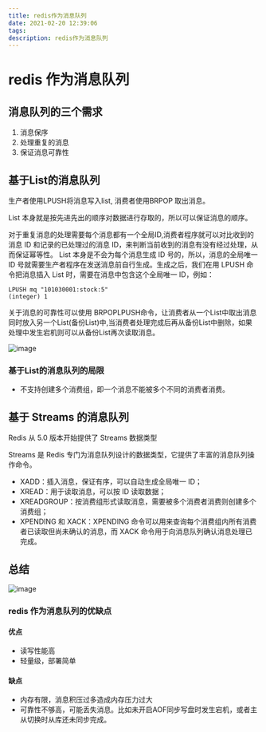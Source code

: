 ```yaml
---
title: redis作为消息队列
date: 2021-02-20 12:39:06
tags:
description: redis作为消息队列
---
```


# redis 作为消息队列

## 消息队列的三个需求

1. 消息保序
2. 处理重复的消息
3. 保证消息可靠性


## 基于List的消息队列
生产者使用LPUSH将消息写入list, 消费者使用BRPOP 取出消息。

List 本身就是按先进先出的顺序对数据进行存取的，所以可以保证消息的顺序。

对于重复消息的处理需要每个消息都有一个全局ID,消费者程序就可以对比收到的消息 ID 和记录的已处理过的消息 ID，来判断当前收到的消息有没有经过处理，从而保证幂等性。
List 本身是不会为每个消息生成 ID 号的，所以，消息的全局唯一 ID 号就需要生产者程序在发送消息前自行生成。生成之后，我们在用 LPUSH 命令把消息插入 List 时，需要在消息中包含这个全局唯一 ID，例如：

```
LPUSH mq "101030001:stock:5"
(integer) 1
```

关于消息的可靠性可以使用 BRPOPLPUSH命令，让消费者从一个List中取出消息同时放入另一个List(备份List)中,当消费者处理完成后再从备份List中删除，如果处理中发生宕机则可以从备份List再次读取消息。

![image](https://static001.geekbang.org/resource/image/50/3d/5045395da08317b546aab7eb698d013d.jpg)

### 基于List的消息队列的局限

-  不支持创建多个消费组，即一个消息不能被多个不同的消费者消费。

## 基于 Streams 的消息队列

Redis 从 5.0 版本开始提供了 Streams 数据类型

Streams 是 Redis 专门为消息队列设计的数据类型，它提供了丰富的消息队列操作命令。

- XADD：插入消息，保证有序，可以自动生成全局唯一 ID；
- XREAD：用于读取消息，可以按 ID 读取数据；
- XREADGROUP：按消费组形式读取消息，需要被多个消费者消费则创建多个消费组；
- XPENDING 和 XACK：XPENDING 命令可以用来查询每个消费组内所有消费者已读取但尚未确认的消息，而 XACK 命令用于向消息队列确认消息处理已完成。


## 总结

![image](https://static001.geekbang.org/resource/image/b2/14/b2d6581e43f573da6218e790bb8c6814.jpg)

### redis 作为消息队列的优缺点

#### 优点
- 读写性能高
- 轻量级，部署简单

#### 缺点
- 内存有限，消息积压过多造成内存压力过大
- 可靠性不够高，可能丢失消息。比如未开启AOF同步写盘时发生宕机，或者主从切换时从库还未同步完成。
